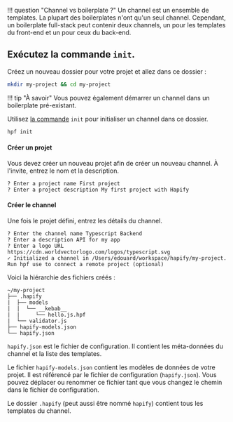 !!! question "Channel vs boilerplate ?"
    Un channel est un ensemble de templates. La plupart des boilerplates n'ont qu'un seul channel.
    Cependant, un boilerplate full-stack peut contenir deux channels, un pour les templates du front-end et un pour ceux du back-end.

## Exécutez la commande `init`.

Créez un nouveau dossier pour votre projet et allez dans ce dossier :

```bash
mkdir my-project && cd my-project
```

!!! tip "À savoir"
    Vous pouvez également démarrer un channel dans un boilerplate pré-existant.

Utilisez [la commande](../../reference/cli.md#init) `init` pour initialiser un channel dans ce dossier.

```bash
hpf init
```

#### Créer un projet

Vous devez créer un nouveau projet afin de créer un nouveau channel.
À l'invite, entrez le nom et la description.

```
? Enter a project name First project
? Enter a project description My first project with Hapify
```

#### Créer le channel

Une fois le projet défini, entrez les détails du channel.

```
? Enter the channel name Typescript Backend
? Enter a description API for my app
? Enter a logo URL https://cdn.worldvectorlogo.com/logos/typescript.svg
✓ Initialized a channel in /Users/edouard/workspace/hapify/my-project.
Run hpf use to connect a remote project (optional)
```

Voici la hiérarchie des fichiers créés :
    
```
~/my-project
├── .hapify
|  ├── models
|  |  └── __kebab__
|  |     └── hello.js.hpf
|  └── validator.js
├── hapify-models.json
└── hapify.json
```

`hapify.json` est le fichier de configuration. Il contient les méta-données du channel et la liste des templates.

Le fichier `hapify-models.json` contient les modèles de données de votre projet.
Il est référencé par le fichier de configuration (`hapify.json`).
Vous pouvez déplacer ou renommer ce fichier tant que vous changez le chemin dans le fichier de configuration.

Le dossier `.hapify` (peut aussi être nommé `hapify`) contient tous les templates du channel.
